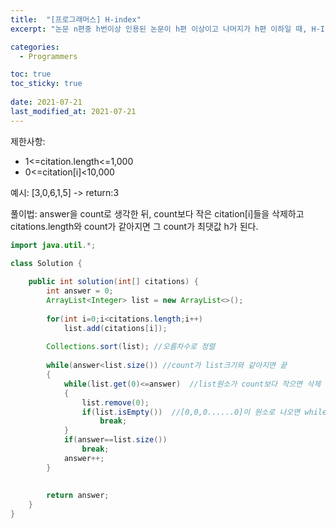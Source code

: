 ```yaml
---
title:  "[프로그래머스] H-index"
excerpt: "논문 n편중 h번이상 인용된 논문이 h편 이상이고 나머지가 h편 이하일 때, H-Index의 최댓값은 h다. "

categories:
  - Programmers

toc: true
toc_sticky: true
 
date: 2021-07-21
last_modified_at: 2021-07-21
---
```



제한사항:
- 1<=citation.length<=1,000
- 0<=citation[i]<10,000

예시:
[3,0,6,1,5] -> return:3

풀이법:
answer을 count로 생각한 뒤, count보다 작은 citation[i]들을 삭제하고 citations.length와 count가 같아지면 그 count가 최댓값 h가 된다.

```java
import java.util.*;

class Solution {
    
    public int solution(int[] citations) {
        int answer = 0;
        ArrayList<Integer> list = new ArrayList<>();
        
        for(int i=0;i<citations.length;i++)
            list.add(citations[i]);
        
        Collections.sort(list); //오름차수로 정렬
        
        while(answer<list.size()) //count가 list크기와 같아지면 끝
        {
            while(list.get(0)<=answer)  //list원소가 count보다 작으면 삭제
            {
                list.remove(0);
                if(list.isEmpty())  //[0,0,0......0]이 원소로 나오면 while문에서 전부 0을 삭제하여 결국 list가 비어있는 상태가 되어서 Null을 access하게됨.
                    break;
            }
            if(answer==list.size())
                break;
            answer++;
        }
        
        
        return answer;
    }
}
```